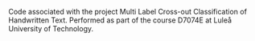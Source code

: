 Code associated with the project Multi Label Cross-out Classification of Handwritten Text. Performed as part of the course D7074E at Luleå University of Technology.
